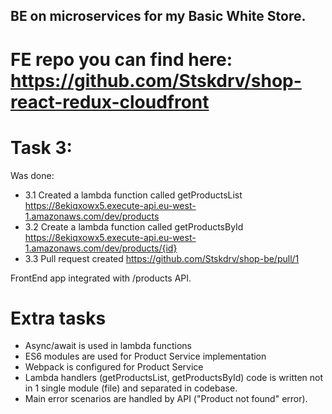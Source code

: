## BE on microservices for my Basic White Store. 
# FE repo you can find here: https://github.com/Stskdrv/shop-react-redux-cloudfront

# Task 3:
Was done:

 * 3.1 Created a lambda function called getProductsList https://8ekiqxowx5.execute-api.eu-west-1.amazonaws.com/dev/products
 * 3.2 Create a lambda function called getProductsById https://8ekiqxowx5.execute-api.eu-west-1.amazonaws.com/dev/products/{id}
 * 3.3 Pull request created https://github.com/Stskdrv/shop-be/pull/1

 FrontEnd app integrated with /products API.

 # Extra tasks

 - Async/await is used in lambda functions
 - ES6 modules are used for Product Service implementation
 - Webpack is configured for Product Service
 - Lambda handlers (getProductsList, getProductsById) code is written not in 1 single module (file) and separated in codebase.
 - Main error scenarios are handled by API ("Product not found" error).
